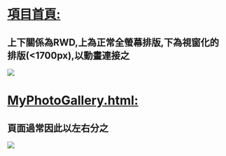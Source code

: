 # [項目首頁:](https://tony0831-l.github.io/1101-CLASSDEMO-409631024/)

## 上下關係為RWD,上為正常全螢幕排版,下為視窗化的排版(<1700px),以動畫連接之

![](https://i.imgur.com/ehEtv9F.png)









# [MyPhotoGallery.html:](https://tony0831-l.github.io/1101-CLASSDEMO-409631024/w04/myPhotoGallery/myPhotoGallery.html)
## 頁面過常因此以左右分之

![](https://i.imgur.com/EzMDbqw.png)